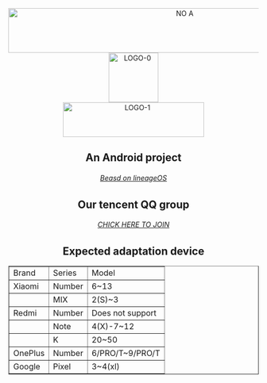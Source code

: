 <div align="center">  
    <a href="https://project-litmus.feishu.cn/docx/FTOWdpuRko2Rm4xWSOrc6h51n8U">  
	<img src="https://s1.ax1x.com/2023/02/08/pSRJZQ0.png" width = "694.44" height = "90" alt="NO A" align=center/>
    </a>
</div>
<div align="center">    
  <img src="https://s1.ax1x.com/2023/02/08/pSRlwng.png" width = "100" height = "100" alt="LOGO-0" align=center />
</div>
  
<div align="center">    
  <img src="https://s1.ax1x.com/2023/02/08/pSRlLjO.png" width = "284.14" height = "70" alt="LOGO-1" align=center />
</div>
<div align="center">  
	<h2 align=“center”>An Android project</H2>
        <a href="https://jq.qq.com/?_wv=1027&k=VfUw3Mes">
            <h6 align=“center”>Beasd on lineageOS</h6>
        </a>
</div>
<div align="center">  
	<h2 align=“center”>Our tencent QQ group</H2>
	    <a href="https://jq.qq.com/?_wv=1027&k=VfUw3Mes">
  	        <h6 align=“center”>CHICK HERE TO JOIN</h6>
	    </a>
</div>
<div align="center">  
	<h2 align=“center”>Expected adaptation device</H2>
<table border="1">
<tr>
<td>Brand</td>
<td>Series</td>
<td>Model</td>
</tr>
<tr>
    <td>Xiaomi</td>
    <td>Number</td>
    <td>6~13</td>
</tr>
<tr>
    <td></td>
    <td>MIX</td>
    <td>2(S)~3</td>
</tr>
<tr>
    <td>Redmi</td>
    <td>Number</td>
    <td>Does not support</td>
</tr>
<tr>
    <td></td>
    <td>Note</td>
    <td>4(X)-7~12</td>
</tr>
<tr>
    <td></td>
    <td>K</td>
    <td>20~50</td>
</tr>
<tr>
    <td>OnePlus</td>
    <td>Number</td>
    <td>6/PRO/T~9/PRO/T</td>
</tr>
<tr>
    <td>Google</td>
    <td>Pixel</td>
    <td>3~4(xl)</td>
</tr>
</table>
</div>
